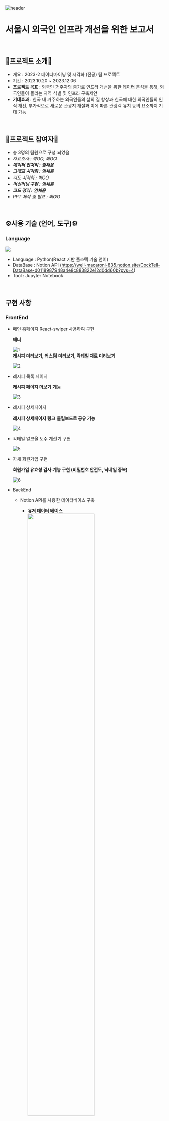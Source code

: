 ![header](https://capsule-render.vercel.app/api?type=transparent&height=300&section=header&text=Foreigner%20Report&fontSize=90&fontColor=003399)  

# 서울시 외국인 인프라 개선을 위한 보고서

<br>  

## 📄프로젝트 소개📄
- 개요 : 2023-2 데이터마이닝 및 시각화 (전공) 팀 프로젝트
- 기간 : 2023.10.20 ~ 2023.12.06
- **프로젝트 목표** : 외국인 거주자의 증가로 인프라 개선을 위한 데이터 분석을 통해, 외국인들이 몰리는 지역 식별 및 인프라 구축제안
- **기대효과** : 한국 내 거주하는 외국인들의 삶의 질 향상과 한국에 대한 외국인들의 인식 개선,
  부가적으로 새로운 관광지 개설과 이에 따른 관광객 유치 등의 요소까지 기대 가능

<br>  

## 👥프로젝트 참여자👥
- 총 3명의 팀원으로 구성 되었음
- *자료조사 : 박OO, 최OO*
- *<b>데이터 전처리 : 임채윤</b>*
- *<b>그래프 시각화 : 임채윤</b>*
- *지도 시각화 : 박OO*
- *<b>머신러닝 구현 : 임채윤</b>*
- *<b>코드 정리 : 임채윤</b>*
- *PPT 제작 및 발표 : 최OO*

<br>

## ⚙사용 기술 (언어, 도구)⚙
### Language
<img src="https://img.shields.io/badge/Python-3776AB?style=for-the-badge&logo=Python&logoColor=white"/>

- Language : Python(React 기반 풀스택 기술 언어)
- DataBase : Notion API (https://well-macaroni-835.notion.site/CockTell-DataBase-d0118987948a4e8c883822e12d0dd60b?pvs=4)
- Tool : Jupyter Notebook

<br>

## 구현 사항
### FrontEnd
  - 메인 홈페이지 React-swiper 사용하여 구현  

    **배너**
    
    ![1](https://github.com/ChaeSoGong/TeamProject-Cocktell/assets/108540812/3a3b62f1-dfd8-42dc-8ffc-61690c372156)  
    **레시피 미리보기, 커스텀 미리보기, 칵테일 재료 미리보기**
    
    ![2](https://github.com/ChaeSoGong/TeamProject-Cocktell/assets/108540812/f7fd3a1d-cfcf-473c-94e4-74f5ffd7f265)
    
  - 레시피 목록 페이지

    **레시피 페이지 더보기 기능**
    
    ![3](https://github.com/ChaeSoGong/TeamProject-Cocktell/assets/108540812/606821d1-b417-451a-9a0d-514d349324db)  
    
  - 레시피 상세페이지  
    
    **레시피 상세페이지 링크 클립보드로 공유 기능**
    
    ![4](https://github.com/ChaeSoGong/TeamProject-Cocktell/assets/108540812/28d7314b-982c-45ed-b068-4620b3321e18)


  - 칵테일 알코올 도수 계산기 구현
    
    ![5](https://github.com/ChaeSoGong/TeamProject-Cocktell/assets/108540812/b1929b0c-903b-4937-8e00-79718919ed0b)
    
  - 자체 회원가입 구현
    
    **회원가입 유효성 검사 기능 구현 (비밀번호 안전도, 닉네임 중복)**
    
    ![6](https://github.com/ChaeSoGong/TeamProject-Cocktell/assets/108540812/1759ebbd-aa71-42de-99fe-9529980adc3e)
    
- BackEnd
  - Notion API를 사용한 데이터베이스 구축
    - **유저 데이터 베이스**  
      <img src="https://github.com/ChaeSoGong/TeamProject-Cocktell/assets/108540812/1c4ef3b6-7b1f-4c64-9e4a-533190d7a905" width="70%"/>
    - **칵테일 데이터 베이스**  
      <img src="https://github.com/ChaeSoGong/TeamProject-Cocktell/assets/108540812/d6aa72c7-cb8d-4f8d-b0b2-a802c9ff0fd9" width="40%"/> <img src="https://github.com/ChaeSoGong/TeamProject-Cocktell/assets/108540812/80ce88c9-7c7a-44ba-b6b4-4e5e5c91cfae" width="40%"/>
    - **재료 데이터 베이스**  
      <img src="https://github.com/ChaeSoGong/TeamProject-Cocktell/assets/108540812/d3d94caf-7673-4645-aa52-379dd7909ff6" width="30%"/> <img src="https://github.com/ChaeSoGong/TeamProject-Cocktell/assets/108540812/a2db80f1-b7a6-4253-95a5-cf1ebf099241" width="30%"/> <img src="https://github.com/ChaeSoGong/TeamProject-Cocktell/assets/108540812/aca6b30a-7c74-4f74-8b5c-17c3ecc15718" width="30%"/>

  - 데이터베이스 가져오는 API 구현
    - Notion API 사용하여 유저, 칵테일, 재료 데이터 가져오기 (fetch)
      
  - Open Ai API를 사용한 칵테일 AI 추천서비스 구현  
    ![1](https://github.com/ChaeSoGong/TeamProject-Cocktell/assets/108540812/5ceb2848-c14e-49ab-a82f-2bc13fa0a6a2)

- FullStack
  - **레시피 목록 필터링 기능 구현 (술, 난이도, 도수, 맛)**  
    ![2](https://github.com/ChaeSoGong/TeamProject-Cocktell/assets/108540812/1f883dc3-b024-434f-853b-5ac23ab1cec7)

  - **레시피 검색 기능 구현 (칵테일 이름, 설명, 맛, 재료 등)**  
    ![3](https://github.com/ChaeSoGong/TeamProject-Cocktell/assets/108540812/7e373ab4-5c03-40b8-b981-4cdfbca0885f)

  - **가지고 있는 재료를 체크하여 제작 가능한 레시피를 찾는 '나의 냉장고' 페이지 구현**  
    ![4](https://github.com/ChaeSoGong/TeamProject-Cocktell/assets/108540812/5bafd715-16ba-4fa4-84b9-72478db8a190)

<br>
  
## 라이브러리
- 데이터
  - Numpy
  - Pandas
- 그래프 그리기
  - Matplotlib pyplot
  - Seaborn
  - Plotly express
- 지도 그리기 
  - Folium
- 머신러닝 활용
  - Scipy
  - Sklearn
  
<br>

## 프로젝트 실행방법
1. Github에서 data폴더와 code.ipynb 파일을 모두 다운로드 받는다.
2. Jupyter Notebook 환경에서 code.ipynb를 실행시켜 python 코드로 작성된 프로젝트를 열람한다.  

> 이 프로젝트에 기재된 코드를 활용하여 이득을 취하거나 무단 배포할 경우 법적으로 문제될 수 있습니다.

